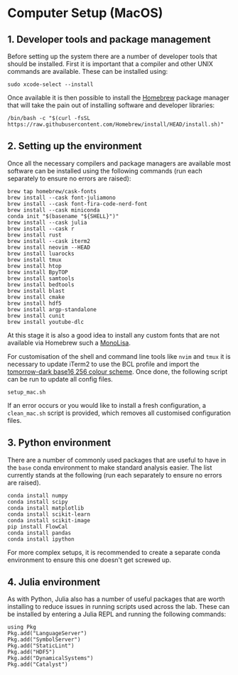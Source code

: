 # Computer Setup (MacOS)

## 1. Developer tools and package management

Before setting up the system there are a number of developer tools that should be installed. First it is important that a compiler and other UNIX commands are available. These can be installed using:

```
sudo xcode-select --install
```

Once available it is then possible to install the [Homebrew](https://brew.sh) package manager that will take the pain out of installing software and developer libraries:

```
/bin/bash -c "$(curl -fsSL https://raw.githubusercontent.com/Homebrew/install/HEAD/install.sh)"
```

## 2. Setting up the environment

Once all the necessary compilers and package managers are available most software can be installed using the following commands (run each separately to ensure no errors are raised):

```
brew tap homebrew/cask-fonts
brew install --cask font-juliamono
brew install --cask font-fira-code-nerd-font
brew install --cask miniconda
conda init "$(basename "${SHELL}")"
brew install --cask julia
brew install --cask r
brew install rust
brew install --cask iterm2
brew install neovim --HEAD
brew install luarocks
brew install tmux
brew install htop
brew install BpyTOP
brew install samtools
brew install bedtools
brew install blast
brew install cmake
brew install hdf5
brew install argp-standalone
brew install cunit
brew install youtube-dlc
```

At this stage it is also a good idea to install any custom fonts that are not available via Homebrew such a [MonoLisa](https://www.monolisa.dev).

For customisation of the shell and command line tools like `nvim` and `tmux` it is necessary to update iTerm2 to use the BCL profile and import the [tomorrow-dark base16 256 colour scheme](https://github.com/chriskempson/base16-iterm2). Once done, the following script can be run to update all config files.

```
setup_mac.sh
```

If an error occurs or you would like to install a fresh configuration, a `clean_mac.sh` script is provided, which removes all customised configuration files.

## 3. Python environment

There are a number of commonly used packages that are useful to have in the `base` conda environment to make standard analysis easier. The list currently stands at the following (run each separately to ensure no errors are raised).

```
conda install numpy
conda install scipy
conda install matplotlib
conda install scikit-learn
conda install scikit-image
pip install FlowCal
conda install pandas
conda install ipython
```

For more complex setups, it is recommended to create a separate conda environment to ensure this one doesn't get screwed up.

## 4. Julia environment

As with Python, Julia also has a number of useful packages that are worth installing to reduce issues in running scripts used across the lab. These can be installed by entering a Julia REPL and running the following commands:

```
using Pkg
Pkg.add("LanguageServer")
Pkg.add("SymbolServer")
Pkg.add("StaticLint")
Pkg.add("HDF5")
Pkg.add("DynamicalSystems")
Pkg.add("Catalyst")
```